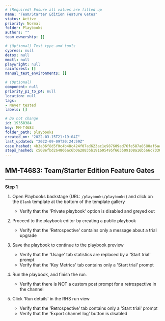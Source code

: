 ```yaml
---
# (Required) Ensure all values are filled up
name: "Team/Starter Edition Feature Gates"
status: Active
priority: Normal
folder: Playbooks
authors: ""
team_ownership: []

# (Optional) Test type and tools
cypress: null
detox: null
mmctl: null
playwright: null
rainforest: []
manual_test_environments: []

# (Optional)
component: null
priority_p1_to_p4: null
location: null
tags: 
- Never tested
labels: []

# Do not change
id: 19358384
key: MM-T4683
folder_path: playbooks
created_on: "2022-03-15T21:19:04Z"
last_updated: "2022-09-09T20:24:59Z"
case_hashed: 4b3a36f8d5f0c4b48c424f07ad623ac1e987609ad76fe587a8580af6aac5cb02d9f6b6fdafe85bee306216d60001a591
steps_hashed: c508efbd264866ac6b0a2883bb191695495f663509108a16b566c7330fc3d66afc718b8bd2fba7deafac10cd8d9896fe
---
```


## MM-T4683: Team/Starter Edition Feature Gates

---

**Step 1**

1. Open Playbooks backstage (URL: `/playbooks/playbooks`) and click on the `Blank` template at the bottom of the template gallery

   - Verify that the 'Private playbook' option is disabled and greyed out

2. Proceed to the playbook editor by creating a public playbook

   - Verify that the 'Retrospective' contains only a message about a trial upgrade

3. Save the playbook to continue to the playbook preview

   - Verify that the 'Usage' tab statistics are replaced by a 'Start trial' prompt
   - Verify that the 'Key Metrics' tab contains only a 'Start trial' prompt

4. Run the playbook, and finish the run.

   - Verify that there is NOT a custom post prompt for a retrospective in the channel

5. Click 'Run details' in the RHS run view

   - Verify that the 'Retrospective' tab contains only a 'Start trial' prompt
   - Verify that the 'Export channel log' button is disabled
